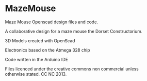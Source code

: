 MazeMouse
=========

Maze Mouse Openscad design files and code.

A collaborative design for a maze mouse the Dorset Constructorium.

3D Models created with OpenScad

Electronics based on the Atmega 328 chip

Code written in the Arduino IDE

Files licenced under the creative commons non commercial unless otherwise stated. CC NC 2013.
